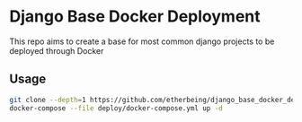 # Django Base Docker Deployment

This repo aims to create a base for most common django projects to be deployed through Docker

## Usage
```sh
git clone --depth=1 https://github.com/etherbeing/django_base_docker_deployment ./deploy
docker-compose --file deploy/docker-compose.yml up -d 
```